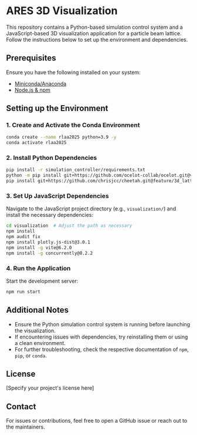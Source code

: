 # ARES 3D Visualization

This repository contains a Python-based simulation control system and a JavaScript-based 3D visualization application for a particle beam lattice. Follow the instructions below to set up the environment and dependencies.

## Prerequisites

Ensure you have the following installed on your system:
- [Miniconda/Anaconda](https://docs.conda.io/en/latest/miniconda.html)
- [Node.js & npm](https://nodejs.org/en/download/)

## Setting up the Environment

### 1. Create and Activate the Conda Environment
```bash
conda create --name rlaa2025 python=3.9 -y
conda activate rlaa2025
```

### 2. Install Python Dependencies
```bash
pip install -r simulation_controller/requirements.txt
python -m pip install git+https://github.com/ocelot-collab/ocelot.git@v22.12.0
pip install git+https://github.com/chrisjcc/cheetah.git@feature/3d_lattice_viewer
```

### 3. Set Up JavaScript Dependencies
Navigate to the JavaScript project directory (e.g., `visualization/`) and install the necessary dependencies:
```bash
cd visualization  # Adjust the path as necessary
npm install
npm audit fix
npm install plotly.js-dist@3.0.1
npm install -g vite@6.2.0
npm install -g concurrently@8.2.2
```

### 4. Run the Application
Start the development server:
```bash
npm run start
```

## Additional Notes
- Ensure the Python simulation control system is running before launching the visualization.
- If encountering issues with dependencies, try reinstalling them or using a clean environment.
- For further troubleshooting, check the respective documentation of `npm`, `pip`, or `conda`.

## License
[Specify your project's license here]

## Contact
For issues or contributions, feel free to open a GitHub issue or reach out to the maintainers.
